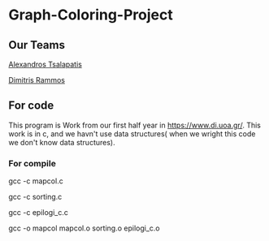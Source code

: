 # Graph-Coloring-Project

## Our Teams
[Alexandros Tsalapatis](https://github.com/Alex-techlab-dotcom)

[Dimitris Rammos](https://github.com/DimitrisRammos)

## For code
This program is Work from our first half year in https://www.di.uoa.gr/.
This work is in c, and we havn't use data structures( when we wright this code we don't know data structures).


### For compile
gcc -c mapcol.c

gcc -c sorting.c

gcc -c epilogi_c.c

gcc -o mapcol mapcol.o sorting.o epilogi_c.o
